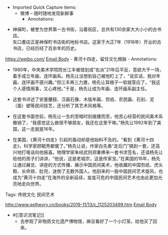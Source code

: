 - Imported Quick Capture items:
    - 微博 – 随时随地发现新鲜事
        - Annotations:

* 神保町，被誉为世界第一古书街，沿着街区，总共有130余家大大小小的古书店。  
矢口書店正是神保町书店街的地标书店。这家于大正7年（1918年）开业的古书店，已经历经了百余年的历史。



https://weibo.com/ [Email Body](https://files.todoist.com/JLsJCtYzOv6oDZ07eIooaqackvVqPyPn6Z5BlUPoAKScRX16wzx0AYl93yyA1qej/by/21878347/as/file.html)
    - 黄河十四走，留住文化根脉
        - Annotations:

* 1980年，中央美术学院院长江丰被错划成“右派”21年后平反，意欲大干一场，着手成立年画、连环画系。杨先让没想到自己被他盯上了，“说实话，我对年画、连环画不感兴趣。”但江丰再三力邀，杨先让耳根子一软就答应了，“我这个人感情用事，又心疼他。”于是，杨先让成为年画、连环画系副主任。

* 这套书详述了安塞腰鼓、汉画石像、木版年画、剪纸、农民画、石刻、泥（面）塑等民间技艺，还分析了其艺术风格等。

* 在这套书面世前，杨先让一生的至暗时刻接踵而至，他苦心经营的民间美术系撤销了，“我感觉这么做很不够朋友，我还在这里干嘛。”杨先让1992年到了美国，这一走就是16年。

* 在美国，《黄河十四走》引起的轰动却是他始料不及的。“看到《黄河十四走》，科学家顾毓秀都傻了。”杨先让说，作家白先勇“走后门”搞到一套，还高兴地打电话向他报喜。物理学家朱经武则郑重捧来一套书求签名，还请杨先让给他的孩子们讲讲，“他说，这是老祖宗，这是传家宝。”在美国的16年，杨先让通过展览、讲座的方式传播、展示中国民间美术，他收藏的中国剪纸、虎头鞋、长命锁、肚兜，迷倒了无数外国人。他刮来的一股中国民间艺术旋风，也成为“黄河十四走”在海外的全新延续，岌岌可危的中国民间艺术也由此更加光亮地走向世界。

Tags: 传统文化 民间艺术



http://www.qstheory.cn/books/2019-11/13/c_1125203499.htm [Email Body](https://files.todoist.com/gdQutgxxyqe3jP5ItLfVU9FETkQuayIhYLC-2JGX2xHjBPht3L11asdOsdH2R-8c/by/21878347/as/file.html)
- #[[意识流笔记]]
    - 去参观了非物质文化遗产博物馆，麻豆看好了一个小灯笼，给他买了回来。
